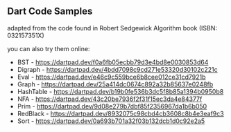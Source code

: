 ## Dart Code Samples 

adapted from the code found in Robert Sedgewick Algorithm book (ISBN: 032157351X)

you can also try them online:

- BST - https://dartpad.dev/f0a6fb05ecbb79d3e4bd8e0030853d64
- Digraph - https://dartpad.dev/4bdd7098c9cd271e53320d30102c221c
- Eval - https://dartpad.dev/e46c9c559bce6b8cee012ce31cd7921b
- Graph - https://dartpad.dev/25a414dc0674c892a32b85637e0248fb
- HashTable - https://dartpad.dev/b19b0fe536b3dc5f8b85a1394b0950b8
- NFA - https://dartpad.dev/43c20be7936f2f31f15ec3da4e84377f
- Prim - https://dartpad.dev/9d08e279b7dbf85f2356967da1b6b050
- RedBlack - https://dartpad.dev/8932075c98cbd4cb3608c8b4e3eaf9c3
- Sort - https://dartpad.dev/0a693b701a32f03b132dcb1d0c92e2a5
